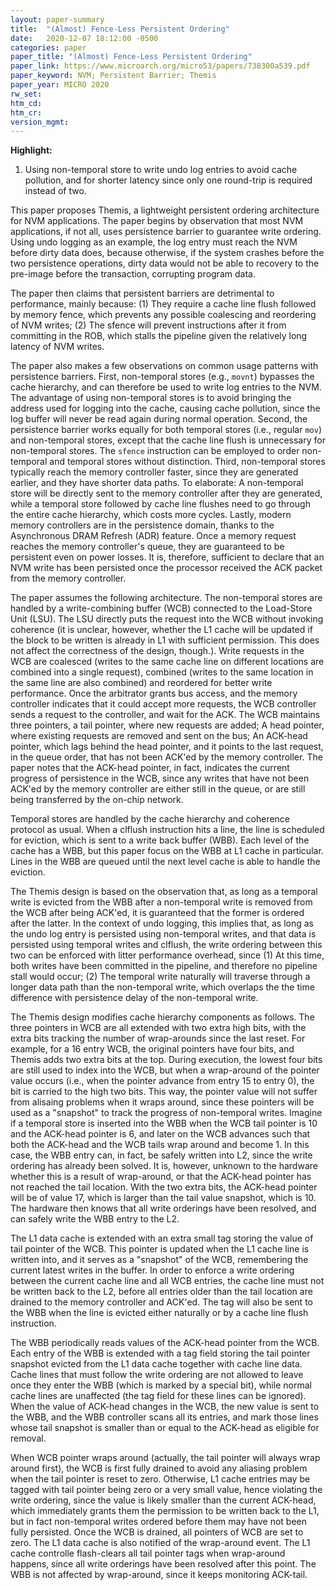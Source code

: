 ```yaml
---
layout: paper-summary
title:  "(Almost) Fence-Less Persistent Ordering"
date:   2020-12-07 18:12:00 -0500
categories: paper
paper_title: "(Almost) Fence-Less Persistent Ordering"
paper_link: https://www.microarch.org/micro53/papers/738300a539.pdf
paper_keyword: NVM; Persistent Barrier; Themis
paper_year: MICRO 2020
rw_set:
htm_cd:
htm_cr:
version_mgmt:
---
```


**Highlight:**

1. Using non-temporal store to write undo log entries to avoid cache pollution, and for shorter latency since only
   one round-trip is required instead of two.



This paper proposes Themis, a lightweight persistent ordering architecture for NVM applications. The paper begins by
observation that most NVM applications, if not all, uses persistence barrier to guarantee write ordering. Using undo
logging as an example, the log entry must reach the NVM before dirty data does, because otherwise, if the system
crashes before the two persistence operations, dirty data would not be able to recovery to the pre-image before
the transaction, corrupting program data.

The paper then claims that persistent barriers are detrimental to performance, mainly because: (1) They require a 
cache line flush followed by memory fence, which prevents any possible coalescing and reordering of NVM writes;
(2) The sfence will prevent instructions after it from committing in the ROB, which stalls the pipeline given the
relatively long latency of NVM writes. 

The paper also makes a few observations on common usage patterns with persistence barriers. First, non-temporal stores
(e.g., ``movnt``) bypasses the cache hierarchy, and can therefore be used to write log entries to the NVM. The advantage
of using non-temporal stores is to avoid bringing the address used for logging into the cache, causing cache pollution,
since the log buffer will never be read again during normal operation.
Second, the persistence barrier works equally for both temporal stores (i.e., regular ``mov``) and non-temporal stores,
except that the cache line flush is unnecessary for non-temporal stores.
The ``sfence`` instruction can be employed to order non-temporal and temporal stores without distinction.
Third, non-temporal stores typically reach the memory controller faster, since they are generated earlier, and they 
have shorter data paths. To elaborate: A non-temporal store will be directly sent to the memory controller after
they are generated, while a temporal store followed by cache line flushes need to go through the entire cache hierarchy,
which costs more cycles. 
Lastly, modern memory controllers are in the persistence domain, thanks to the Asynchronous DRAM Refresh (ADR) feature.
Once a memory request reaches the memory controller's queue, they are guaranteed to be persistent even on power losses.
It is, therefore, sufficient to declare that an NVM write has been persisted once the processor received the ACK
packet from the memory controller.

The paper assumes the following architecture. The non-temporal stores are handled by a write-combining buffer (WCB)
connected to the Load-Store Unit (LSU). The LSU directly puts the request into the WCB without invoking coherence
(it is unclear, however, whether the L1 cache will be updated if the block to be written is already in L1 with
sufficient permission. This does not affect the correctness of the design, though.).
Write requests in the WCB are coalesced (writes to the same cache line on different locations are combined into a 
single request), combined (writes to the same location in the same line are also combined) and reordered for better
write performance. Once the arbitrator grants bus access, and the memory controller indicates that it could accept
more requests, the WCB controller sends a request to the controller, and wait for the ACK.
The WCB maintains three pointers, a tail pointer, where new requests are added; A head pointer, where existing requests 
are removed and sent on the bus; An ACK-head pointer, which lags behind the head pointer, and it points to the last
request, in the queue order, that has not been ACK'ed by the memory controller. 
The paper notes that the ACK-head pointer, in fact, indicates the current progress of persistence in the WCB, since any
writes that have not been ACK'ed by the memory controller are either still in the queue, or are still being transferred
by the on-chip network.

Temporal stores are handled by the cache hierarchy and coherence protocol as usual. When a clflush instruction hits a 
line, the line is scheduled for eviction, which is sent to a write back buffer (WBB). Each level of the cache has a WBB,
but this paper focus on the WBB at L1 cache in particular. Lines in the WBB are queued until the next level cache is
able to handle the eviction.

The Themis design is based on the observation that, as long as a temporal write is evicted from the WBB after a 
non-temporal write is removed from the WCB after being ACK'ed, it is guaranteed that the former is ordered after 
the latter. In the context of undo logging, this implies that, as long as the undo log entry is persisted using 
non-temporal writes, and that data is persisted using temporal writes and clflush, the write ordering between this
two can be enforced with litter performance overhead, since (1) At this time, both writes have been committed in the 
pipeline, and therefore no pipeline stall would occur; (2) The temporal write naturally will traverse through a 
longer data path than the non-temporal write, which overlaps the the time difference with persistence delay of the 
non-temporal write.

The Themis design modifies cache hierarchy components as follows. The three pointers in WCB are all extended with two 
extra high bits, with the extra bits tracking the number of wrap-arounds since the last reset. For example, for a 16
entry WCB, the original pointers have four bits, and Themis adds two extra bits at the top. During execution, the 
lowest four bits are still used to index into the WCB, but when a wrap-around of the pointer value occurs (i.e., when
the pointer advance from entry 15 to entry 0), the bit is carried to the high two bits. This way, the pointer value
will not suffer from alisaing problems when it wraps around, since these pointers will be used as a "snapshot" to track 
the progress of non-temporal writes. Imagine if a temporal store is inserted into the WBB when the WCB tail pointer is 
10 and the ACK-head pointer is 6, and later on the WCB advances such that both the ACK-head and the WCB tails wrap
around and become 1. In this case, the WBB entry can, in fact, be safely written into L2, since the write ordering 
has already been solved. It is, however, unknown to the hardware whether this is a result of wrap-around, or that the 
ACK-head pointer has not reached the tail location. With the two extra bits, the ACK-head pointer will be of value
17, which is larger than the tail value snapshot, which is 10. The hardware then knows that all write orderings have 
been resolved, and can safely write the WBB entry to the L2.

The L1 data cache is extended with an extra small tag storing the value of tail pointer of the WCB. This pointer is 
updated when the L1 cache line is written into, and it serves as a "snapshot" of the WCB, remembering the current latest
writes in the buffer. In order to enforce a write ordering between the current cache line and all WCB entries, the 
cache line must not be written back to the L2, before all entries older than the tail location are drained to the 
memory controller and ACK'ed. The tag will also be sent to the WBB when the line is evicted either naturally or by a
cache line flush instruction.

The WBB periodically reads values of the ACK-head pointer from the WCB. Each entry of the WBB is extended with a tag 
field storing the tail pointer snapshot evicted from the L1 data cache together with cache line data.
Cache lines that must follow the write ordering are not allowed to leave once they enter the WBB (which is marked by a 
special bit), while normal cache lines are unaffected (the tag field for these lines can be ignored).
When the value of ACK-head changes in the WCB, the new value is sent to the WBB, and the WBB controller scans all
its entries, and mark those lines whose tail snapshot is smaller than or equal to the ACK-head as eligible for removal.

When WCB pointer wraps around (actually, the tail pointer will always wrap around first), the WCB is first fully drained
to avoid any aliasing problem when the tail pointer is reset to zero. Otherwise, L1 cache entries may be tagged with
tail pointer being zero or a very small value, hence violating the write ordering, since the value is likely
smaller than the current ACK-head, which immediately grants them the permission to be written back to the L1, but in 
fact non-temporal writes ordered before them may have not been fully persisted.
Once the WCB is drained, all pointers of WCB are set to zero. The L1 data cache is also notified of the wrap-around 
event. The L1 cache controlle flash-clears all tail pointer tags when wrap-around happens, since all write orderings 
have been resolved after this point. The WBB is not affected by wrap-around, since it keeps monitoring ACK-tail.
